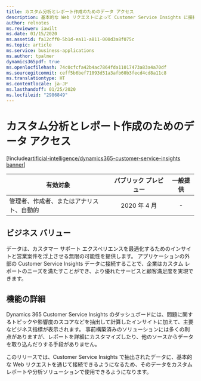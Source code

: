 ```yaml
---
title: カスタム分析とレポート作成のためのデータ アクセス
description: 基本的な Web リクエストによって Customer Service Insights に接続し、レポートをカスタマイズできます
author: relnotes
ms.reviewer: iawilt
ms.date: 01/15/2020
ms.assetid: fa12cff0-5b1d-ea11-a811-000d3a8f075c
ms.topic: article
ms.service: business-applications
ms.author: tpalmer
dynamics365pdf: true
ms.openlocfilehash: 74c0cfcfa42b4ac7864fda11017473a83a4a70df
ms.sourcegitcommit: ceff5b6bef71093d51a3afb60b3fecd4cd8a11c8
ms.translationtype: HT
ms.contentlocale: ja-JP
ms.lasthandoff: 01/25/2020
ms.locfileid: "2986849"
---
```

# <a name="data-access-for-custom-analysis-and-reporting"></a>カスタム分析とレポート作成のためのデータ アクセス
[!include[artificial-intelligence/dynamics365-customer-service-insights banner](../includes/artificial-intelligence/dynamics365-customer-service-insights.md)]

| 有効対象    |  パブリック プレビュー | 一般提供 | 
| ---------- | :----------: |:----------: |
|管理者、作成者、またはアナリスト、自動的|2020 年 4 月| -|


## <a name="business-value"></a>ビジネス バリュー
<!-- bv start -->
データは、カスタマー サポート エクスペリエンスを最適化するためのインサイトと営業案件を浮上させる無限の可能性を提供します。 アプリケーションの外部の Customer Service Insights データに接続することで、企業はカスタム レポートのニーズを満たすことができ、より優れたサービスと顧客満足度を実現できます。 
<!-- bv end -->



## <a name="feature-details"></a>機能の詳細
<!--feature detail start -->
Dynamics 365 Customer Service Insights のダッシュボードには、問題に関するトピックや影響度のスコアなどを抽出して計算したインサイトに加えて、主要なビジネス指標が表示されます。 事前構築済みのソリューションには多くの利点がありますが、レポートを詳細にカスタマイズしたり、他のソースからデータを取り込んだりする手段がありません。 

このリリースでは、Customer Service Insights で抽出されたデータに、基本的な Web リクエストを通じて接続できるようになるため、そのデータをカスタム レポートや分析ソリューションで使用できるようになります。
<!--feature detail end -->









